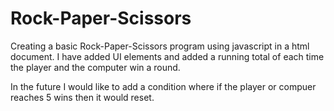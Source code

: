 # Rock-Paper-Scissors

Creating a basic Rock-Paper-Scissors program using javascript in a html document. I have added UI elements and added a running total of each time the player and the computer win a round.

In the future I would like to add a condition where if the player or compuer reaches 5 wins then it would reset.

